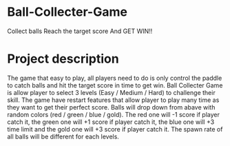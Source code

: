 # Ball-Collecter-Game
Collect balls Reach the target score And GET WIN!!

# Project description
The game that easy to play, all players need to do is only control the paddle to catch balls and hit the target score in time to get win.
Ball Collecter Game is allow player to select 3 levels (Easy / Medium / Hard) to challenge their skill. The game have restart features that allow player to play many time as they want to get their perfect score. Balls will drop down from abave with random colors (red / green / blue / gold). The red one will -1 score if player catch it, the green one will +1 score if player catch it, the blue one will +3 time limit and the gold one will +3 score if player catch it. The spawn rate of all balls will be different for each levels.

